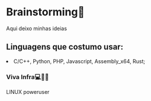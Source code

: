 <h1>Brainstorming🧠</h1>
<p>Aqui deixo minhas ideias</p>

<h2>Linguagens que costumo usar:</h2>
<li>C/C++, Python, PHP, Javascript, Assembly_x64, Rust;</li>
<h3>Viva Infra💻👨‍💻</h3>
LINUX poweruser
